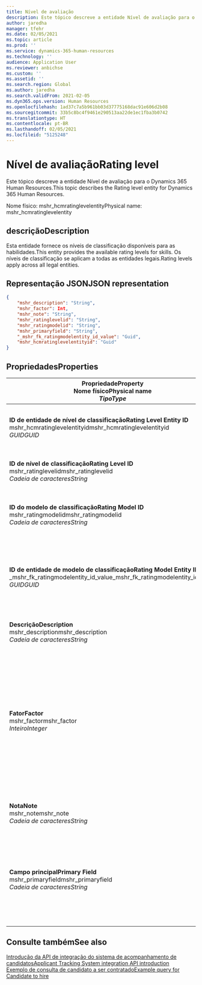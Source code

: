 ```yaml
---
title: Nível de avaliação
description: Este tópico descreve a entidade Nível de avaliação para o Dynamics 365 Human Resources.
author: jaredha
manager: tfehr
ms.date: 02/05/2021
ms.topic: article
ms.prod: ''
ms.service: dynamics-365-human-resources
ms.technology: ''
audience: Application User
ms.reviewer: anbichse
ms.custom: ''
ms.assetid: ''
ms.search.region: Global
ms.author: jaredha
ms.search.validFrom: 2021-02-05
ms.dyn365.ops.version: Human Resources
ms.openlocfilehash: 1ad37c7a5b961bb03d37775168dac91e606d2b08
ms.sourcegitcommit: 33b5c8bc4f9461e290513aa22de1ec1fba3b0742
ms.translationtype: HT
ms.contentlocale: pt-BR
ms.lasthandoff: 02/05/2021
ms.locfileid: "5125248"
---
```

# <a name="rating-level"></a><span data-ttu-id="d110e-103">Nível de avaliação</span><span class="sxs-lookup"><span data-stu-id="d110e-103">Rating level</span></span>

<span data-ttu-id="d110e-104">Este tópico descreve a entidade Nível de avaliação para o Dynamics 365 Human Resources.</span><span class="sxs-lookup"><span data-stu-id="d110e-104">This topic describes the Rating level entity for Dynamics 365 Human Resources.</span></span>

<span data-ttu-id="d110e-105">Nome físico: mshr_hcmratinglevelentity</span><span class="sxs-lookup"><span data-stu-id="d110e-105">Physical name: mshr_hcmratinglevelentity</span></span>

## <a name="description"></a><span data-ttu-id="d110e-106">descrição</span><span class="sxs-lookup"><span data-stu-id="d110e-106">Description</span></span>

<span data-ttu-id="d110e-107">Esta entidade fornece os níveis de classificação disponíveis para as habilidades.</span><span class="sxs-lookup"><span data-stu-id="d110e-107">This entity provides the available rating levels for skills.</span></span> <span data-ttu-id="d110e-108">Os níveis de classificação se aplicam a todas as entidades legais.</span><span class="sxs-lookup"><span data-stu-id="d110e-108">Rating levels apply across all legal entities.</span></span>

## <a name="json-representation"></a><span data-ttu-id="d110e-109">Representação JSON</span><span class="sxs-lookup"><span data-stu-id="d110e-109">JSON representation</span></span>

```json
{
    "mshr_description": "String",
    "mshr_factor": Int,
    "mshr_note": "String",
    "mshr_ratinglevelid": "String",
    "mshr_ratingmodelid": "String",
    "mshr_primaryfield": "String",
    "_mshr_fk_ratingmodelentity_id_value": "Guid",
    "mshr_hcmratinglevelentityid": "Guid"
}
```

## <a name="properties"></a><span data-ttu-id="d110e-110">Propriedades</span><span class="sxs-lookup"><span data-stu-id="d110e-110">Properties</span></span>

| <span data-ttu-id="d110e-111">Propriedade</span><span class="sxs-lookup"><span data-stu-id="d110e-111">Property</span></span><br><span data-ttu-id="d110e-112">**Nome físico**</span><span class="sxs-lookup"><span data-stu-id="d110e-112">**Physical name**</span></span><br><span data-ttu-id="d110e-113">**_Tipo_**</span><span class="sxs-lookup"><span data-stu-id="d110e-113">**_Type_**</span></span> | <span data-ttu-id="d110e-114">Uso</span><span class="sxs-lookup"><span data-stu-id="d110e-114">Use</span></span> | <span data-ttu-id="d110e-115">Descrição</span><span class="sxs-lookup"><span data-stu-id="d110e-115">Description</span></span> |
| --- | --- | --- |
| <span data-ttu-id="d110e-116">**ID de entidade de nível de classificação**</span><span class="sxs-lookup"><span data-stu-id="d110e-116">**Rating Level Entity ID**</span></span><br><span data-ttu-id="d110e-117">mshr_hcmratinglevelentityid</span><span class="sxs-lookup"><span data-stu-id="d110e-117">mshr_hcmratinglevelentityid</span></span><br><span data-ttu-id="d110e-118">*GUID*</span><span class="sxs-lookup"><span data-stu-id="d110e-118">*GUID*</span></span> | <span data-ttu-id="d110e-119">Somente leitura</span><span class="sxs-lookup"><span data-stu-id="d110e-119">Read-only</span></span><br><span data-ttu-id="d110e-120">Obrigatório</span><span class="sxs-lookup"><span data-stu-id="d110e-120">Required</span></span><br><span data-ttu-id="d110e-121">Gerado pelo sistema</span><span class="sxs-lookup"><span data-stu-id="d110e-121">System-generated</span></span> | <span data-ttu-id="d110e-122">O identificador exclusivo gerado pelo sistema para o nível.</span><span class="sxs-lookup"><span data-stu-id="d110e-122">The system-generated unique identifier for the level.</span></span> |
| <span data-ttu-id="d110e-123">**ID de nível de classificação**</span><span class="sxs-lookup"><span data-stu-id="d110e-123">**Rating Level ID**</span></span><br><span data-ttu-id="d110e-124">mshr_ratinglevelid</span><span class="sxs-lookup"><span data-stu-id="d110e-124">mshr_ratinglevelid</span></span><br><span data-ttu-id="d110e-125">*Cadeia de caracteres*</span><span class="sxs-lookup"><span data-stu-id="d110e-125">*String*</span></span> | <span data-ttu-id="d110e-126">Ler/gravar</span><span class="sxs-lookup"><span data-stu-id="d110e-126">Read/write</span></span><br><span data-ttu-id="d110e-127">Obrigatório</span><span class="sxs-lookup"><span data-stu-id="d110e-127">Required</span></span> | <span data-ttu-id="d110e-128">Identificador exclusivo legível pelo usuário para o nível.</span><span class="sxs-lookup"><span data-stu-id="d110e-128">User-readable unique identifier for the level.</span></span> |
| <span data-ttu-id="d110e-129">**ID do modelo de classificação**</span><span class="sxs-lookup"><span data-stu-id="d110e-129">**Rating Model ID**</span></span><br><span data-ttu-id="d110e-130">mshr_ratingmodelid</span><span class="sxs-lookup"><span data-stu-id="d110e-130">mshr_ratingmodelid</span></span><br><span data-ttu-id="d110e-131">*Cadeia de caracteres*</span><span class="sxs-lookup"><span data-stu-id="d110e-131">*String*</span></span> | <span data-ttu-id="d110e-132">Ler/gravar</span><span class="sxs-lookup"><span data-stu-id="d110e-132">Read/write</span></span><br><span data-ttu-id="d110e-133">Obrigatório</span><span class="sxs-lookup"><span data-stu-id="d110e-133">Required</span></span> | <span data-ttu-id="d110e-134">O modelo de avaliação ao qual o nível de classificação pertence.</span><span class="sxs-lookup"><span data-stu-id="d110e-134">The rating model to which the rating level belongs.</span></span> |
| <span data-ttu-id="d110e-135">**ID de entidade de modelo de classificação**</span><span class="sxs-lookup"><span data-stu-id="d110e-135">**Rating Model Entity ID**</span></span><br><span data-ttu-id="d110e-136">_mshr_fk_ratingmodelentity_id_value</span><span class="sxs-lookup"><span data-stu-id="d110e-136">_mshr_fk_ratingmodelentity_id_value</span></span><br><span data-ttu-id="d110e-137">*GUID*</span><span class="sxs-lookup"><span data-stu-id="d110e-137">*GUID*</span></span> | <span data-ttu-id="d110e-138">Somente leitura</span><span class="sxs-lookup"><span data-stu-id="d110e-138">Read-only</span></span><br><span data-ttu-id="d110e-139">Obrigatório</span><span class="sxs-lookup"><span data-stu-id="d110e-139">Required</span></span><br><span data-ttu-id="d110e-140">Chave estrangeira: mshr_hcmratingmodelentityid de mshr_hcmratingmodelentity</span><span class="sxs-lookup"><span data-stu-id="d110e-140">Foreign key: mshr_hcmratingmodelentityid of mshr_hcmratingmodelentity</span></span> | <span data-ttu-id="d110e-141">O identificador gerado pelo sistema para o modelo de avaliação ao qual o nível de classificação pertence.</span><span class="sxs-lookup"><span data-stu-id="d110e-141">The system-generated identifier for the rating model to which the rating level belongs.</span></span> |
| <span data-ttu-id="d110e-142">**Descrição**</span><span class="sxs-lookup"><span data-stu-id="d110e-142">**Description**</span></span><br><span data-ttu-id="d110e-143">mshr_description</span><span class="sxs-lookup"><span data-stu-id="d110e-143">mshr_description</span></span><br><span data-ttu-id="d110e-144">*Cadeia de caracteres*</span><span class="sxs-lookup"><span data-stu-id="d110e-144">*String*</span></span> | <span data-ttu-id="d110e-145">Ler/gravar</span><span class="sxs-lookup"><span data-stu-id="d110e-145">Read/write</span></span><br><span data-ttu-id="d110e-146">Obrigatório</span><span class="sxs-lookup"><span data-stu-id="d110e-146">Required</span></span> | <span data-ttu-id="d110e-147">A descrição do nível de classificação.</span><span class="sxs-lookup"><span data-stu-id="d110e-147">The description of the rating level.</span></span> |
| <span data-ttu-id="d110e-148">**Fator**</span><span class="sxs-lookup"><span data-stu-id="d110e-148">**Factor**</span></span><br><span data-ttu-id="d110e-149">mshr_factor</span><span class="sxs-lookup"><span data-stu-id="d110e-149">mshr_factor</span></span><br><span data-ttu-id="d110e-150">*Inteiro*</span><span class="sxs-lookup"><span data-stu-id="d110e-150">*Integer*</span></span> | <span data-ttu-id="d110e-151">Ler/gravar</span><span class="sxs-lookup"><span data-stu-id="d110e-151">Read/write</span></span><br><span data-ttu-id="d110e-152">Obrigatório</span><span class="sxs-lookup"><span data-stu-id="d110e-152">Required</span></span> | <span data-ttu-id="d110e-153">O fator para o nível de classificação.</span><span class="sxs-lookup"><span data-stu-id="d110e-153">The factor for the rating level.</span></span> <span data-ttu-id="d110e-154">Ao comparar itens com um número diferente de níveis de classificação, o fator é usado para normalizar as pontuações.</span><span class="sxs-lookup"><span data-stu-id="d110e-154">When you compare items with a different number of rating levels, the factor is used to normalize the scores.</span></span> <span data-ttu-id="d110e-155">O valor deve ser um inteiro entre 0 e 9.</span><span class="sxs-lookup"><span data-stu-id="d110e-155">The value must be an integer between 0 and 9.</span></span> |
| <span data-ttu-id="d110e-156">**Nota**</span><span class="sxs-lookup"><span data-stu-id="d110e-156">**Note**</span></span><br><span data-ttu-id="d110e-157">mshr_note</span><span class="sxs-lookup"><span data-stu-id="d110e-157">mshr_note</span></span><br><span data-ttu-id="d110e-158">*Cadeia de caracteres*</span><span class="sxs-lookup"><span data-stu-id="d110e-158">*String*</span></span> | <span data-ttu-id="d110e-159">Ler/gravar</span><span class="sxs-lookup"><span data-stu-id="d110e-159">Read/write</span></span><br><span data-ttu-id="d110e-160">Opcional</span><span class="sxs-lookup"><span data-stu-id="d110e-160">Optional</span></span> | <span data-ttu-id="d110e-161">Qualquer nota associada ao nível de classificação.</span><span class="sxs-lookup"><span data-stu-id="d110e-161">Any notes associated with the rating level.</span></span> |
| <span data-ttu-id="d110e-162">**Campo principal**</span><span class="sxs-lookup"><span data-stu-id="d110e-162">**Primary Field**</span></span><br><span data-ttu-id="d110e-163">mshr_primaryfield</span><span class="sxs-lookup"><span data-stu-id="d110e-163">mshr_primaryfield</span></span><br><span data-ttu-id="d110e-164">*Cadeia de caracteres*</span><span class="sxs-lookup"><span data-stu-id="d110e-164">*String*</span></span> | <span data-ttu-id="d110e-165">Somente leitura</span><span class="sxs-lookup"><span data-stu-id="d110e-165">Read-only</span></span><br><span data-ttu-id="d110e-166">Obrigatório</span><span class="sxs-lookup"><span data-stu-id="d110e-166">Required</span></span> | <span data-ttu-id="d110e-167">Campo a ser usado como identificador do registro de entidade.</span><span class="sxs-lookup"><span data-stu-id="d110e-167">Field to be used as an identifier of the entity record.</span></span> <span data-ttu-id="d110e-168">Combinação de ID do nível de classificação e ID do modelo de avaliação.</span><span class="sxs-lookup"><span data-stu-id="d110e-168">Combination of rating level ID and rating model ID.</span></span> |

## <a name="see-also"></a><span data-ttu-id="d110e-169">Consulte também</span><span class="sxs-lookup"><span data-stu-id="d110e-169">See also</span></span>

[<span data-ttu-id="d110e-170">Introdução da API de integração do sistema de acompanhamento de candidatos</span><span class="sxs-lookup"><span data-stu-id="d110e-170">Applicant Tracking System integration API introduction</span></span>](hr-admin-integration-ats-api-introduction.md)<br>
[<span data-ttu-id="d110e-171">Exemplo de consulta de candidato a ser contratado</span><span class="sxs-lookup"><span data-stu-id="d110e-171">Example query for Candidate to hire</span></span>](hr-admin-integration-ats-api-candidate-to-hire-example-query.md)

